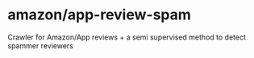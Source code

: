 amazon/app-review-spam
==================

Crawler for Amazon/App reviews + a semi supervised method to detect spammer reviewers
